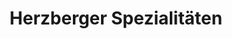 ---
title: "Herzberger Spezialitäten"
url: /herzberg-am-harz/herzberger-spezialitaeten/
shop: Andenken
---